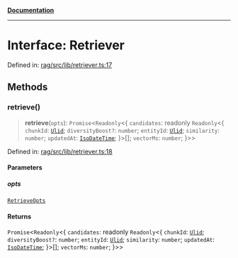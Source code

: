 [**Documentation**](../../../README.md)

***

# Interface: Retriever

Defined in: [rag/src/lib/retriever.ts:17](https://github.com/ceponatia/roler/blob/1efd6363aec6d66587551f7c0b65cf6ffafb4079/packages/rag/src/lib/retriever.ts#L17)

## Methods

### retrieve()

> **retrieve**(`opts`): `Promise`\<`Readonly`\<\{ `candidates`: readonly `Readonly`\<\{ `chunkId`: [`Ulid`](../type-aliases/Ulid.md); `diversityBoost?`: `number`; `entityId`: [`Ulid`](../type-aliases/Ulid.md); `similarity`: `number`; `updatedAt`: [`IsoDateTime`](../type-aliases/IsoDateTime.md); \}\>[]; `vectorMs`: `number`; \}\>\>

Defined in: [rag/src/lib/retriever.ts:18](https://github.com/ceponatia/roler/blob/1efd6363aec6d66587551f7c0b65cf6ffafb4079/packages/rag/src/lib/retriever.ts#L18)

#### Parameters

##### opts

[`RetrieveOpts`](../type-aliases/RetrieveOpts.md)

#### Returns

`Promise`\<`Readonly`\<\{ `candidates`: readonly `Readonly`\<\{ `chunkId`: [`Ulid`](../type-aliases/Ulid.md); `diversityBoost?`: `number`; `entityId`: [`Ulid`](../type-aliases/Ulid.md); `similarity`: `number`; `updatedAt`: [`IsoDateTime`](../type-aliases/IsoDateTime.md); \}\>[]; `vectorMs`: `number`; \}\>\>
